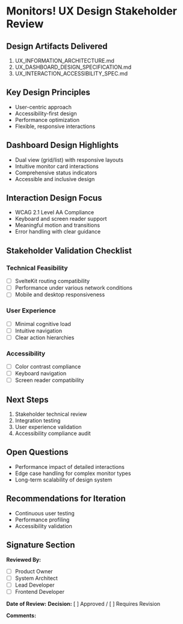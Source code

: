 # Monitors! UX Design Stakeholder Review

## Design Artifacts Delivered
1. UX_INFORMATION_ARCHITECTURE.md
2. UX_DASHBOARD_DESIGN_SPECIFICATION.md
3. UX_INTERACTION_ACCESSIBILITY_SPEC.md

## Key Design Principles
- User-centric approach
- Accessibility-first design
- Performance optimization
- Flexible, responsive interactions

## Dashboard Design Highlights
- Dual view (grid/list) with responsive layouts
- Intuitive monitor card interactions
- Comprehensive status indicators
- Accessible and inclusive design

## Interaction Design Focus
- WCAG 2.1 Level AA Compliance
- Keyboard and screen reader support
- Meaningful motion and transitions
- Error handling with clear guidance

## Stakeholder Validation Checklist
### Technical Feasibility
- [ ] SvelteKit routing compatibility
- [ ] Performance under various network conditions
- [ ] Mobile and desktop responsiveness

### User Experience
- [ ] Minimal cognitive load
- [ ] Intuitive navigation
- [ ] Clear action hierarchies

### Accessibility
- [ ] Color contrast compliance
- [ ] Keyboard navigation
- [ ] Screen reader compatibility

## Next Steps
1. Stakeholder technical review
2. Integration testing
3. User experience validation
4. Accessibility compliance audit

## Open Questions
- Performance impact of detailed interactions
- Edge case handling for complex monitor types
- Long-term scalability of design system

## Recommendations for Iteration
- Continuous user testing
- Performance profiling
- Accessibility validation

## Signature Section
**Reviewed By:**
- [ ] Product Owner
- [ ] System Architect
- [ ] Lead Developer
- [ ] Frontend Developer

**Date of Review:** 
**Decision:** [ ] Approved / [ ] Requires Revision

**Comments:**